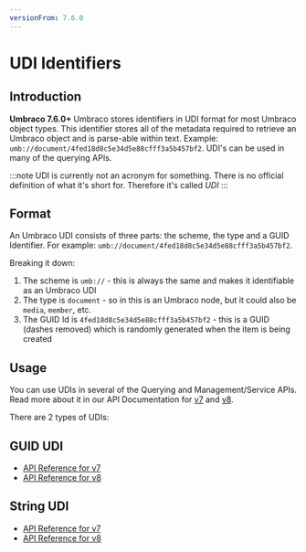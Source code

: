 ```yaml
---
versionFrom: 7.6.0
---
```


# UDI Identifiers

## Introduction

**Umbraco 7.6.0+** Umbraco stores identifiers in UDI format for most Umbraco object types. This identifier stores all of the metadata required to retrieve an Umbraco object and is parse-able within text. Example: `umb://document/4fed18d8c5e34d5e88cfff3a5b457bf2`. UDI's can be used in many of the querying APIs.

:::note
UDI is currently not an acronym for something. There is no official definition of what it's short for. Therefore it's called *UDI*
:::

## Format

An Umbraco UDI consists of three parts: the scheme, the type and a GUID Identifier. For example: `umb://document/4fed18d8c5e34d5e88cfff3a5b457bf2`.

Breaking it down:

1. The scheme is `umb://` - this is always the same and makes it identifiable as an Umbraco UDI
2. The type is `document` - so in this is an Umbraco node, but it could also be `media`, `member`, etc.
3. The GUID Id is `4fed18d8c5e34d5e88cfff3a5b457bf2` - this is a GUID (dashes removed) which is randomly generated when the item is being created

## Usage

You can use UDIs in several of the Querying and Management/Service APIs. Read more about it in our API Documentation for [v7](https://our.umbraco.com/apidocs/v7/csharp/api/Umbraco.Core.Udi.html) and [v8](https://our.umbraco.com/apidocs/v8/csharp/api/Umbraco.Core.Udi.html).

There are 2 types of UDIs:

## GUID UDI

* [API Reference for v7](https://our.umbraco.com/apidocs/v7/csharp/api/Umbraco.Core.GuidUdi.html)
* [API Reference for v8](https://our.umbraco.com/apidocs/v7/csharp/api/Umbraco.Core.GuidUdi.html)


## String UDI

* [API Reference for v7](https://our.umbraco.com/apidocs/v7/csharp/api/Umbraco.Core.StringUdi.html)
* [API Reference for v8](https://our.umbraco.com/apidocs/v7/csharp/api/Umbraco.Core.StringUdi.html)
